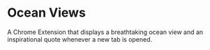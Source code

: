 # Ocean Views
A Chrome Extension that displays a breathtaking ocean view and an inspirational quote whenever a new tab is opened.
